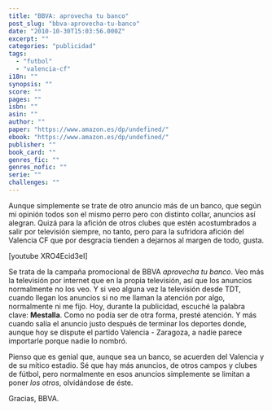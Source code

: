 ```yaml
---
title: "BBVA: aprovecha tu banco"
post_slug: "bbva-aprovecha-tu-banco"
date: "2010-10-30T15:03:56.000Z"
excerpt: ""
categories: "publicidad"
tags: 
  - "futbol"
  - "valencia-cf"
i18n: ""
synopsis: ""
score: ""
pages: ""
isbn: ""
asin: ""
author: ""
paper: "https://www.amazon.es/dp/undefined/"
ebook: "https://www.amazon.es/dp/undefined/"
publisher: ""
book_card: ""
genres_fic: ""
genres_nofic: ""
serie: ""
challenges: ""
---
```


Aunque simplemente se trate de otro anuncio más de un banco, que según mi opinión todos son el mismo perro pero con distinto collar, anuncios así alegran. Quizá para la afición de otros clubes que estén acostumbrados a salir por televisión siempre, no tanto, pero para la sufridora afición del Valencia CF que por desgracia tienden a dejarnos al margen de todo, gusta.

\[youtube XRO4Ecid3eI\]

Se trata de la campaña promocional de BBVA _aprovecha tu banco_. Veo más la televisión por internet que en la propia televisión, así que los anuncios normalmente no los veo. Y si veo alguna vez la televisión desde TDT, cuando llegan los anuncios si no me llaman la atención por algo, normalmente ni me fijo. Hoy, durante la publicidad, escuché la palabra clave: **Mestalla**. Como no podía ser de otra forma, presté atención. Y más cuando salía el anuncio justo después de terminar los deportes donde, aunque hoy se dispute el partido Valencia - Zaragoza, a nadie parece importarle porque nadie lo nombró.

Pienso que es genial que, aunque sea un banco, se acuerden del Valencia y de su mítico estadio. Sé que hay más anuncios, de otros campos y clubes de fútbol, pero normalmente en esos anuncios simplemente se limitan a poner _los otros_, olvidándose de éste.

Gracias, BBVA.

